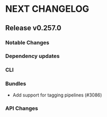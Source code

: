 # NEXT CHANGELOG

## Release v0.257.0

### Notable Changes

### Dependency updates

### CLI

### Bundles

* Add support for tagging pipelines (#3086)

### API Changes
